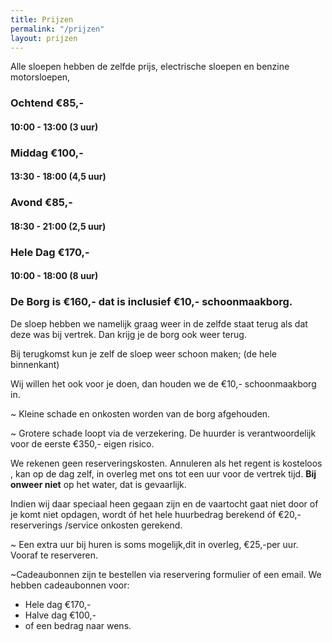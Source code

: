 ```yaml
---
title: Prijzen
permalink: "/prijzen"
layout: prijzen
---
```


Alle sloepen hebben de zelfde prijs, electrische sloepen en benzine motorsloepen,

### Ochtend €85,- 

#### 10:00 - 13:00 (3 uur)

### Middag €100,-

#### 13:30 - 18:00 (4,5 uur)

###  Avond €85,-

#### 18:30 - 21:00 (2,5 uur)

### Hele Dag €170,-

#### 10:00 - 18:00 (8 uur) 


### De Borg is €160,-  dat is inclusief €10,- schoonmaakborg.

De sloep hebben we namelijk graag weer in de zelfde staat terug als dat deze was bij vertrek. Dan krijg je de borg ook weer terug.

Bij terugkomst kun je zelf de sloep weer schoon maken; (de hele binnenkant)

Wij willen het ook  voor je doen, dan houden we de €10,- schoonmaakborg in.

~ Kleine schade en onkosten worden van de borg afgehouden.

~ Grotere schade loopt via de verzekering.
De huurder is verantwoordelijk voor de eerste €350,- eigen risico.

We rekenen geen reserveringskosten. 
Annuleren als het regent is kosteloos , kan op de dag zelf, in overleg met ons tot een uur voor de vertrek tijd. 
**Bij onweer niet** op het water, dat is gevaarlijk.

Indien wij daar speciaal heen gegaan zijn en de vaartocht gaat niet door of je komt niet opdagen, wordt óf het hele huurbedrag berekend óf €20,- reserverings /service onkosten gerekend.

~ Een extra uur bij huren is soms mogelijk,dit in overleg, €25,-per uur.  Vooraf te reserveren.

~Cadeaubonnen zijn te bestellen via reservering formulier of een email.
We hebben cadeaubonnen voor:
- Hele dag €170,-
- Halve dag €100,-
- of een bedrag naar wens.

